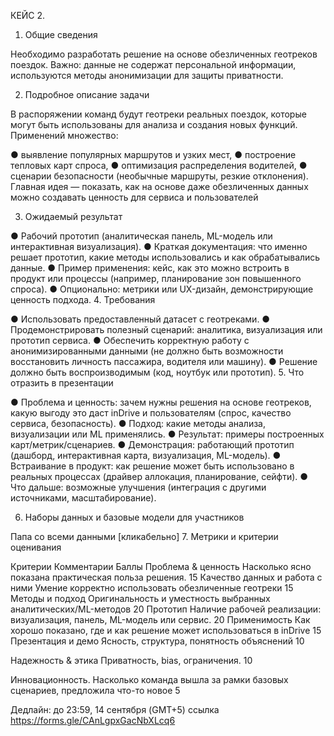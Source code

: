 КЕЙС 2.

1. Общие сведения

Необходимо разработать решение на основе обезличенных геотреков поездок. Важно: данные не содержат персональной информации, используются методы анонимизации для защиты приватности.

2. Подробное описание задачи

В распоряжении команд будут геотреки реальных поездок, которые могут быть использованы для анализа и создания новых функций. Применений множество:

● выявление популярных маршрутов и узких мест,
● построение тепловых карт спроса,
● оптимизация распределения водителей,
● сценарии безопасности (необычные маршруты, резкие отклонения).
Главная идея — показать, как на основе даже обезличенных данных можно создавать ценность для сервиса и пользователей

3. Ожидаемый результат

● Рабочий прототип (аналитическая панель, ML-модель или интерактивная визуализация).
● Краткая документация: что именно решает прототип, какие методы использовались и как обрабатывались данные.
● Пример применения: кейс, как это можно встроить в продукт или процессы (например, планирование зон повышенного спроса).
● Опционально: метрики или UX-дизайн, демонстрирующие ценность подхода. 4. Требования

● Использовать предоставленный датасет с геотреками.
● Продемонстрировать полезный сценарий: аналитика, визуализация или прототип сервиса.
● Обеспечить корректную работу с анонимизированными данными (не должно быть возможности восстановить личность пассажира, водителя или машину).
● Решение должно быть воспроизводимым (код, ноутбук или прототип). 5. Что отразить в презентации

● Проблема и ценность: зачем нужны решения на основе геотреков, какую выгоду это даст inDrive и пользователям (спрос, качество сервиса, безопасность).
● Подход: какие методы анализа, визуализации или ML применялись.
● Результат: примеры построенных карт/метрик/сценариев.
● Демонстрация: работающий прототип (дашборд, интерактивная карта, визуализация, ML-модель).
● Встраивание в продукт: как решение может быть использовано в реальных процессах (драйвер аллокация, планирование, сейфти).
● Что дальше: возможные улучшения (интеграция с другими источниками, масштабирование).

6. Наборы данных и базовые модели для участников

Папа со всеми данными [кликабельно] 7. Метрики и критерии оценивания

Критерии
Комментарии
Баллы
Проблема & ценность
Насколько ясно показана практическая польза решения.
15
Качество данных и работа с ними
Умение корректно использовать обезличенные геотреки
15
Методы и подход
Оригинальность и уместность выбранных аналитических/ML-методов
20
Прототип
Наличие рабочей реализации: визуализация, панель, ML-модель или сервис.
20
Применимость
Как хорошо показано, где и как решение может использоваться в inDrive
15
Презентация и демо
Ясность, структура, понятность объяснений
10

Надежность & этика
Приватность, bias, ограничения.
10

Инновационность.
Насколько команда вышла за рамки базовых сценариев, предложила что-то новое
5

Дедлайн: до 23:59, 14 сентября (GMT+5)
ссылка https://forms.gle/CAnLgpxGacNbXLcq6
